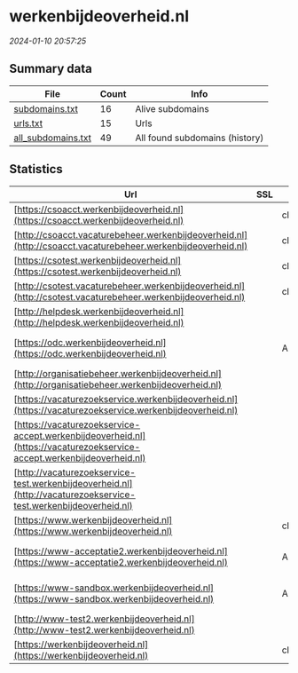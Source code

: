 # werkenbijdeoverheid.nl
*2024-01-10 20:57:25*
## Summary data
| File       | Count | Info |
|------------|-------|------|
|[subdomains.txt](/data/werkenbijdeoverheid.nl/subdomains.txt)|16|Alive subdomains|
|[urls.txt](/data/werkenbijdeoverheid.nl/urls.txt)|15|Urls|
|[all_subdomains.txt](/data/werkenbijdeoverheid.nl/all_subdomains.txt)|49|All found subdomains (history)|
## Statistics
| Url | SSL | Server | Cookie | HSTS | CSP | XFO | XXP | RP | Tech |Title |
|------------|-------|------|------|------|------|------|------|------|------|------|
|[https://csoacct.werkenbijdeoverheid.nl](https://csoacct.werkenbijdeoverheid.nl)| |cloudflare|:white_check_mark: |:white_check_mark: | | | |:white_check_mark: |Basic Cloudflare...|Authentication R...|
|[http://csoacct.vacaturebeheer.werkenbijdeoverheid.nl](http://csoacct.vacaturebeheer.werkenbijdeoverheid.nl)| |cloudflare| | | |:white_check_mark: | |:white_check_mark: |Cloudflare||
|[https://csotest.werkenbijdeoverheid.nl](https://csotest.werkenbijdeoverheid.nl)| |cloudflare|:white_check_mark: |:white_check_mark: | | | |:white_check_mark: |Basic Cloudflare...|Authentication R...|
|[http://csotest.vacaturebeheer.werkenbijdeoverheid.nl](http://csotest.vacaturebeheer.werkenbijdeoverheid.nl)| |cloudflare| | | |:white_check_mark: | |:white_check_mark: |Cloudflare||
|[http://helpdesk.werkenbijdeoverheid.nl](http://helpdesk.werkenbijdeoverheid.nl)| ||:white_check_mark: |:white_check_mark: | |:white_check_mark: |:white_check_mark: |:white_check_mark: |||
|[https://odc.werkenbijdeoverheid.nl](https://odc.werkenbijdeoverheid.nl)| |Apache|:white_check_mark: |:white_check_mark: | |:white_check_mark: | |:white_check_mark: |Apache HTTP Serv...|Werken bij de Ov...|
|[http://organisatiebeheer.werkenbijdeoverheid.nl](http://organisatiebeheer.werkenbijdeoverheid.nl)| ||:white_check_mark: |:white_check_mark: | | | |:white_check_mark: |||
|[https://vacaturezoekservice.werkenbijdeoverheid.nl](https://vacaturezoekservice.werkenbijdeoverheid.nl)| || |:white_check_mark: | | | |:white_check_mark: |HSTS||
|[https://vacaturezoekservice-accept.werkenbijdeoverheid.nl](https://vacaturezoekservice-accept.werkenbijdeoverheid.nl)| || | | | | |:white_check_mark: |||
|[http://vacaturezoekservice-test.werkenbijdeoverheid.nl](http://vacaturezoekservice-test.werkenbijdeoverheid.nl)| || | | | | |:white_check_mark: |||
|[https://www.werkenbijdeoverheid.nl](https://www.werkenbijdeoverheid.nl)| |cloudflare|:white_check_mark: |:white_check_mark: | |:white_check_mark: |:white_check_mark: |:white_check_mark: |Bloomreach Cloud...|Hét startpunt va...|
|[https://www-acceptatie2.werkenbijdeoverheid.nl](https://www-acceptatie2.werkenbijdeoverheid.nl)| |Apache| | | | | |:white_check_mark: |Apache HTTP Serv...|403 Forbidden|
|[https://www-sandbox.werkenbijdeoverheid.nl](https://www-sandbox.werkenbijdeoverheid.nl)| |Apache| | | | | |:white_check_mark: |Apache HTTP Serv...|401 Unauthorized|
|[http://www-test2.werkenbijdeoverheid.nl](http://www-test2.werkenbijdeoverheid.nl)| || | | | | |:white_check_mark: |||
|[https://werkenbijdeoverheid.nl](https://werkenbijdeoverheid.nl)| |cloudflare|:white_check_mark: |:white_check_mark: | |:white_check_mark: |:white_check_mark: |:white_check_mark: |Cloudflare HSTS||
